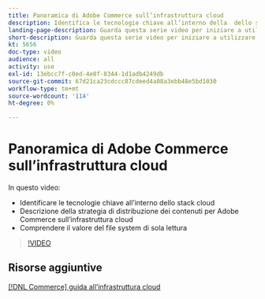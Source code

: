 ```yaml
---
title: Panoramica di Adobe Commerce sull’infrastruttura cloud
description: Identifica le tecnologie chiave all’interno della ​ dello stack cloud. Descrivi la strategia di distribuzione dei contenuti per Adobe Commerce. Comprendere il valore del file system di sola lettura.
landing-page-description: Guarda questa serie video per iniziare a utilizzare l’infrastruttura cloud utilizzata per la distribuzione e la gestione di Adobe Commerce.
short-description: Guarda questa serie video per iniziare a utilizzare l’infrastruttura cloud utilizzata per la distribuzione e la gestione di Adobe Commerce.
kt: 5656
doc-type: video
audience: all
activity: use
exl-id: 13ebcc7f-c0ed-4e8f-8344-1d1adb4249db
source-git-commit: 67d21ca23cdccc87cdeed4a08a3ebb48e5bd1030
workflow-type: tm+mt
source-wordcount: '114'
ht-degree: 0%

---
```


# Panoramica di Adobe Commerce sull’infrastruttura cloud

In questo video:

- Identificare le tecnologie chiave all’interno dello stack cloud &#x200B;
- Descrizione della strategia di distribuzione dei contenuti per Adobe Commerce sull’infrastruttura cloud
- Comprendere il valore del file system di sola lettura

>[!VIDEO](https://video.tv.adobe.com/v/35298?quality=12&learn=on)

## Risorse aggiuntive

[[!DNL Commerce] guida all’infrastruttura cloud](https://experienceleague.adobe.com/docs/commerce-cloud-service/user-guide/overview.html)
